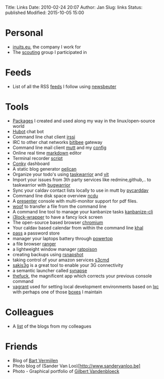Title:          Links
Date:           2010-02-24 20:07
Author:         Jan
Slug:           links
Status:         published
Modified:       2015-10-05 15:00

# Personal

- [inuits.eu](https://inuits.eu), the company I work for
- The [scouting](http://scoutsnieuwenrode.be) group I participated in

# Feeds

- List of all the RSS [feeds](https://raw.githubusercontent.com/visibilityspots/newsbeuter/master/urls) I follow using [newsbeuter](http://www.newsbeuter.org/)

# Tools

- [Packages](https://packagecloud.io/visibilityspots/packages) I created and used along my way in the linux/open-source world
- [Hubot](http://hubot.github.com) chat bot
- Command line chat client [irssi](http://www.irssi.org)
- IRC to other chat networks [bitlbee](http://www.bitlbee.org) gateway
- Command line mail client [mutt](http://www.mutt.org) and my [config](https://github.com/visibilityspots/configs#mutt)
- Online real time [markdown](http://dillinger.io) editor
- Terminal recorder [script](http://man7.org/linux/man-pages/man1/scriptreplay.1.html)
- [Conky](https://wiki.archlinux.org/index.php/conky) dashboard
- A static blog generator [pelican](http://blog.getpelican.com/)
- Organize your todo's using [taskwarrior](http://taskwarrior.org/) and [vit](http://tasktools.org/projects/vit.html)
- Import your issues from 3th party services like redmine,github,.. to taskwarrior with [bugwarrior](https://github.com/ralphbean/bugwarrior)
- Sync your caldav contact lists locally to use in mutt by [pycarddav](https://github.com/geier/pycarddav)
- Command line disk space overview [ncdu](http://dev.yorhel.nl/ncdu)
- A [presenter](https://github.com/davvil/pdfpc) console with multi-monitor support for pdf files.
- [woof](http://www.home.unix-ag.org/simon/woof.html) to transfer a file from the command line
- A command line tool to manage your kanbanize tasks [kanbanize-cli](https://github.com/TehShrike/k)
- [i3lock-wrapper](https://github.com/ashinkarov/i3-extras/blob/master/i3lock-wrapper) to have a fancy lock screen
- The open-source based browser [chromium](https://www.chromium.org/)
- Your caldav based calendar from within the command line [khal](http://khal.readthedocs.org/en/latest/usage.html)
- [pass](http://passwordstore.org/) a password store
- manager your laptops battery through [powertop](https://wiki.archlinux.org/index.php/Powertop)
- a file browser [ranger](http://ranger.nongnu.org/)
- a lightweight window manager [ratpoison](http://www.nongnu.org/ratpoison/)
- creating backups using [rsnapshot](http://rsnapshot.org/)
- taking control of your amazon services [s3cmd](http://s3tools.org/s3cmd)
- [sakis3g](http://www.sakis3g.com/) is a great tool to enable your 3G connectivity
- a semantic launcher called [synapse](https://launchpad.net/synapse-project)
- [thefuck](https://github.com/nvbn/thefuck), the magnificent app which corrects your previous console command
- [vagrant](https://vagrantup.com) used for setting local development environments based on [lxc](https://github.com/fgrehm/vagrant-lxc) with perhaps one of those [boxes](https://atlas.hashicorp.com/visibilityspots) I maintain

# Colleagues

- A [list](http://www.inuits.eu/blog) of the blogs from my colleagues

# Friends

- Blog of [Bart Vermijlen](http://bart.vermijlen.be)
- Photo blog of (Sander Van Loo)[http://www.sandervanloo.be]
- Photo - Graphical portfolio of [Gilbert Vandenbloeck](http://www.vandenbloeck.eu)
